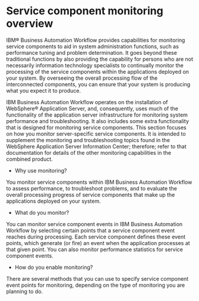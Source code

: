 # Service component monitoring overview

IBM® Business Automation Workflow provides
capabilities for monitoring service components to aid in system administration
functions, such as performance tuning and problem determination. It
goes beyond these traditional functions by also providing the capability
for persons who are not necessarily information technology specialists
to continually monitor the processing of the service components within
the applications deployed on your system. By overseeing the overall
processing flow of the interconnected components, you can ensure that
your system is producing what you expect it to produce.

IBM Business Automation Workflow operates on the installation of
WebSphere® Application
Server, and, consequently, uses much of the
functionality of the application server infrastructure for monitoring system performance and
troubleshooting. It also includes some extra functionality that is designed for monitoring service
components. This section focuses on how you monitor server-specific service components. It is
intended to supplement the monitoring and troubleshooting topics found in the WebSphere Application
Server Information Center; therefore; refer to that
documentation for details of the other monitoring capabilities in the combined product.

- Why use monitoring?

You monitor service components within IBM Business Automation Workflow to assess performance, to troubleshoot problems, and to evaluate the overall processing progress of service components that make up the applications deployed on your system.
- What do you monitor?

You can monitor service component events in IBM Business Automation Workflow by selecting certain points that a service component event reaches during processing. Each service component defines these event points, which generate (or fire) an event when the application processes at that given point. You can also monitor performance statistics for service component events.
- How do you enable monitoring?

There are several methods that you can use to specify service component event points for monitoring, depending on the type of monitoring you are planning to do.